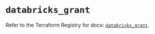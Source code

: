 # `databricks_grant`

Refer to the Terraform Registry for docs: [`databricks_grant`](https://registry.terraform.io/providers/databricks/databricks/1.65.1/docs/resources/grant).
